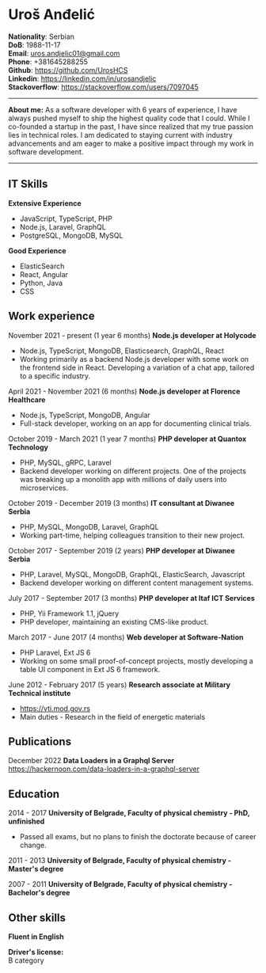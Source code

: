 Uroš Anđelić
=
**Nationality**: Serbian  
**DoB**: 1988-11-17  
**Email**: uros.andjelic01@gmail.com  
**Phone**: +381645288255  
**Github**: https://github.com/UrosHCS  
**Linkedin**: https://linkedin.com/in/urosandjelic  
**Stackoverflow**: https://stackoverflow.com/users/7097045  

***
**About me:**
As a software developer with 6 years of experience, I have always pushed myself to ship the highest quality code that I could. While I co-founded a startup in the past, I have since realized that my true passion lies in technical roles. I am dedicated to staying current with industry advancements and am eager to make a positive impact through my work in software development.

***
IT Skills
-----
**Extensive Experience**
- JavaScript, TypeScript, PHP
- Node.js, Laravel, GraphQL
- PostgreSQL, MongoDB, MySQL

**Good Experience**
- ElasticSearch
- React, Angular
- Python, Java
- CSS

Work experience
-----

November 2021 - present (1 year 6 months) **Node.js developer at Holycode**  
- Node.js, TypeScript, MongoDB, Elasticsearch, GraphQL, React
- Working primarily as a backend Node.js developer with some work on the frontend side in React. Developing a variation of a chat app, tailored to a specific industry.

April 2021 - November 2021 (6 months) **Node.js developer at Florence Healthcare**  
- Node.js, TypeScript, MongoDB, Angular
- Full-stack developer, working on an app for documenting clinical trials.

October 2019 - March 2021 (1 year 7 months) **PHP developer at Quantox Technology**  
- PHP, MySQL, gRPC, Laravel
- Backend developer working on different projects. One of the projects was breaking up a monolith app with millions of daily users into microservices.

October 2019 - December 2019 (3 months) **IT consultant at Diwanee Serbia**  
- PHP, MySQL, MongoDB, Laravel, GraphQL
- Working part-time, helping colleagues transition to their new project.

October 2017 - September 2019 (2 years) **PHP developer at Diwanee Serbia**  
- PHP, Laravel, MySQL, MongoDB, GraphQL, ElasticSearch, Javascript  
- Backend developer working on different content management systems.

July 2017 - September 2017 (3 months) **PHP developer at Itaf ICT Services**  
-	PHP, Yii Framework 1.1, jQuery
- PHP developer, maintaining an existing CMS-like product.

March 2017 - June 2017 (4 months) **Web developer at Software-Nation**  
-	PHP Laravel, Ext JS 6
- Working on some small proof-of-concept projects, mostly developing a table UI component in Ext JS 6 framework.

June 2012 - February 2017 (5 years) **Research associate at Military Technical institute**  
- https://vti.mod.gov.rs  
- Main duties - Research in the field of energetic materials  

Publications
-----
December 2022 **Data Loaders in a Graphql Server**  
https://hackernoon.com/data-loaders-in-a-graphql-server

Education
-----
2014 - 2017 **University of Belgrade, Faculty of physical chemistry - PhD, unfinished**  
- Passed all exams, but no plans to finish the doctorate because of career change.

2011 - 2013 **University of Belgrade, Faculty of physical chemistry - Master's degree**

2007 - 2011 **University of Belgrade, Faculty of physical chemistry - Bachelor's degree**

Other skills
-----

**Fluent in English**  

**Driver's license:**  
B category  
